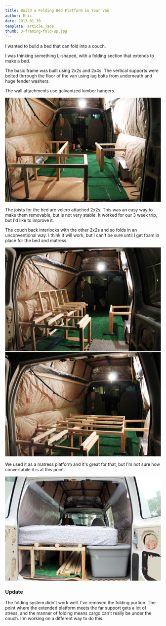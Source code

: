 ```yaml
---
title: Build a Folding Bed Platform in Your Van
author: Eric
date: 2013-01-30
template: article.jade
thumb: 3-framing-fold-up.jpg
---
```


I wanted to build a bed that can fold into a couch.

I was thinking something L-shaped, with a folding section that extends to make a bed.

<span class="more"></span>

The basic frame was built using 2x2s and 2x4s. The vertical supports were bolted thrrough the floor of the van using lag bolts from underneath and huge fender washers.

The wall attachments use galvanized lumber hangers.

![Framing_basic](1-framing-basic.jpg)

The joists for the bed are velcro attached 2x2s. This was an easy way to make them removable, but is not very stable. It worked for our 3 week trip, but I'd like to improve it.

The couch back interlocks with the other 2x2s and so folds in an unconventional way. I think it will work, but I can't be sure until I get foam in place for the bed and matress.

![Framing_fold_up](3-framing-fold-up.jpg)
![Framing_fold_down](2-framing-fold-down.jpg)

We used it as a matress platform and it's great for that, but I'm not sure how convertabile it is at this point.

![With Matress](4-framing-with-mattress.jpg)


### Update
The folding system didn't work well. I've removed the folding portion. The point where the extended platform meets the far support gets a lot of stress, and the manner of folding means cargo can't really be under the couch. I'm working on a different way to do this.
